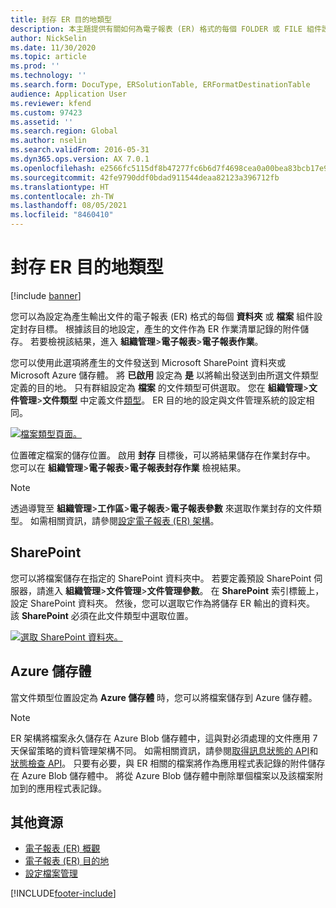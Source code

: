 ```yaml
---
title: 封存 ER 目的地類型
description: 本主題提供有關如何為電子報表 (ER) 格式的每個 FOLDER 或 FILE 組件設定封存目的地的信息。
author: NickSelin
ms.date: 11/30/2020
ms.topic: article
ms.prod: ''
ms.technology: ''
ms.search.form: DocuType, ERSolutionTable, ERFormatDestinationTable
audience: Application User
ms.reviewer: kfend
ms.custom: 97423
ms.assetid: ''
ms.search.region: Global
ms.author: nselin
ms.search.validFrom: 2016-05-31
ms.dyn365.ops.version: AX 7.0.1
ms.openlocfilehash: e2566fc5115df8b47277fc6b6d7f4698cea0a00bea83bcb17e9d7a9e9b765b65
ms.sourcegitcommit: 42fe9790ddf0bdad911544deaa82123a396712fb
ms.translationtype: HT
ms.contentlocale: zh-TW
ms.lasthandoff: 08/05/2021
ms.locfileid: "8460410"
---
```

# <a name="archive-er-destination-type"></a>封存 ER 目的地類型

[!include [banner](../includes/banner.md)]

您可以為設定為產生輸出文件的電子報表 (ER) 格式的每個 **資料夾** 或 **檔案** 組件設定封存目標。 根據該目的地設定，產生的文件作為 ER 作業清單記錄的附件儲存。 若要檢視該結果，進入 **組織管理**\>**電子報表**\>**電子報表作業**。

您可以使用此選項將產生的文件發送到 Microsoft SharePoint 資料夾或 Microsoft Azure 儲存體。 將 **已啟用** 設定為 **是** 以將輸出發送到由所選文件類型定義的目的地。 只有群組設定為 **檔案** 的文件類型可供選取。 您在 **組織管理**\>**文件管理**\>**文件類型** 中定義文件[類型](../../fin-ops/organization-administration/configure-document-management.md#configure-document-types)。 ER 目的地的設定與文件管理系統的設定相同。

[![檔案類型頁面。](./media/ER_Destinations-SharePointDocuType.png)](./media/ER_Destinations-SharePointDocuType.png)

位置確定檔案的儲存位置。 啟用 **封存** 目標後，可以將結果儲存在作業封存中。 您可以在 **組織管理**\>**電子報表**\>**電子報表封存作業** 檢視結果。

> [!NOTE]
> 透過導覽至 **組織管理**\>**工作區**\>**電子報表**\>**電子報表參數** 來選取作業封存的文件類型。 如需相關資訊，請參閱[設定電子報表 (ER) 架構](electronic-reporting-er-configure-parameters.md#prerequisites-for-er-setup)。

## <a name="sharepoint"></a>SharePoint

您可以將檔案儲存在指定的 SharePoint 資料夾中。 若要定義預設 SharePoint 伺服器，請進入 **組織管理**\>**文件管理**\>**文件管理參數**。 在 **SharePoint** 索引標籤上，設定 SharePoint 資料夾。 然後，您可以選取它作為將儲存 ER 輸出的資料夾。 該 **SharePoint** 必須在此文件類型中選取位置。

[![選取 SharePoint 資料夾。](./media/ER_Destinations-SharePointDocuTypeLocation.png)](./media/ER_Destinations-SharePointDocuTypeLocation.png)

## <a name="azure-storage"></a>Azure 儲存體

當文件類型位置設定為 **Azure 儲存體** 時，您可以將檔案儲存到 Azure 儲存體。

> [!NOTE] 
> ER 架構將檔案永久儲存在 Azure Blob 儲存體中，這與對必須處理的文件應用 7 天保留策略的資料管理架構不同。 如需相關資訊，請參閱[取得訊息狀態的 API](../data-entities/recurring-integrations.md#api-for-getting-message-status)和[狀態檢查 API](../data-entities/data-management-api.md#status-check-api)。 只要有必要，與 ER 相關的檔案將作為應用程式表記錄的附件儲存在 Azure Blob 儲存體中。 將從 Azure Blob 儲存體中刪除單個檔案以及該檔案附加到的應用程式表記錄。

## <a name="additional-resources"></a>其他資源

- [電子報表 (ER) 概觀](general-electronic-reporting.md)
- [電子報表 (ER) 目的地](electronic-reporting-destinations.md)
- [設定檔案管理](../../fin-ops/organization-administration/configure-document-management.md)


[!INCLUDE[footer-include](../../../includes/footer-banner.md)]